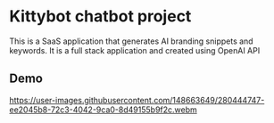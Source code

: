 # Kittybot chatbot project

This is a SaaS application that generates AI branding snippets and keywords. It is a full stack application and created using OpenAI API

## Demo
https://user-images.githubusercontent.com/148663649/280444747-ee2045b8-72c3-4042-9ca0-8d49155b9f2c.webm
